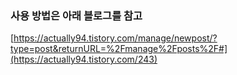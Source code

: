 ### 사용 방법은 아래 블로그를 참고
[https://actually94.tistory.com/manage/newpost/?type=post&returnURL=%2Fmanage%2Fposts%2F#](https://actually94.tistory.com/243)

